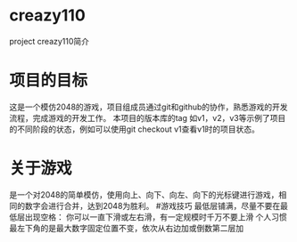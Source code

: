 creazy110
===========

project creazy110简介

# 项目的目标 
这是一个模仿2048的游戏，项目组成员通过git和github的协作，熟悉游戏的开发流程，完成游戏的开发工作。
本项目的版本库的tag 如v1，v2，v3等示例了项目的不同阶段的状态，例如可以使用git checkout v1查看v1时的项目状态。

# 关于游戏
是一个对2048的简单模仿，使用向上、向下、向左、向下的光标键进行游戏，相同的数字会进行合并，达到2048为胜利。
#游戏技巧
最低层铺满，尽量不要在最低层出现空格：
你可以一直下滑或左右滑，有一定规模时千万不要上滑
个人习惯最左下角的是最大数字固定位置不变，依次从右边加或倒数第二层加
